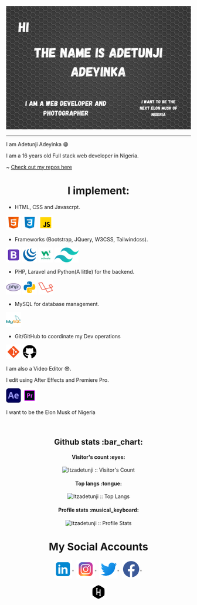<img src="https://github.com/Itzadetunji/itzadetunji/blob/main/my_github_banner.png" alt="My Profile Header Image" /> 

<hr>

I am Adetunji Adeyinka 😁

I am a 16 years old Full stack web developer in Nigeria.

~ [Check out my repos here](https://github.com/itzadetunji?tab=repositories)

<h1 align="center">I implement:</h1>


-  HTML, CSS and Javascrpt.
<p>
    <img src="https://github.com/Itzadetunji/Itzadetunji/blob/main/logo-images/icons8-html-5-96.png" alt="html5" height="40"/> 
    <img src="https://github.com/Itzadetunji/Itzadetunji/blob/main/logo-images/icons8-css3-96.png" alt="css3" height="40"/>
    <img src="https://github.com/Itzadetunji/Itzadetunji/blob/main/logo-images/icons8-javascript-96.png" alt="javascript" height="40"/>
</p>

-  Frameworks (Bootstrap, JQuery, W3CSS, Tailwindcss).
<p> 
    <img src="https://github.com/Itzadetunji/Itzadetunji/blob/main/logo-images/icons8-bootstrap-96.png" alt="bootstrap" height="40"/> 
    <img src="https://github.com/Itzadetunji/Itzadetunji/blob/main/logo-images/icons8-jquery-100.png" alt="jquery" height="40"/>
    <img src="https://github.com/Itzadetunji/Itzadetunji/blob/main/logo-images/icons8-w3css-96.jpg" alt="w3css" height="40"/> 
    <img src="https://github.com/Itzadetunji/Itzadetunji/blob/main/logo-images/icons8-tailwind-100.png" alt="w3css" height="40"/>
</p>


-  PHP, Laravel and Python(A little) for the backend.
<p>
    <img src="https://github.com/Itzadetunji/Itzadetunji/blob/main/logo-images/icons8-php-logo-80.png" alt="php" height="40"/>
    <img src="https://github.com/Itzadetunji/Itzadetunji/blob/main/logo-images/icons8-python-144.png" alt="python" height="40"/>
    <img src="https://github.com/Itzadetunji/Itzadetunji/blob/main/logo-images/icons8-laravel-100.png" alt="python" height="40"/>
</p>

-  MySQL for database management.
<p>
    <img src="https://github.com/Itzadetunji/Itzadetunji/blob/main/logo-images/icons8-mysql-logo-96.png" alt="mysql" height="40"/>
</p>


- Git/GitHub to coordinate my Dev operations
<p>
    <img src="https://github.com/Itzadetunji/Itzadetunji/blob/main/logo-images/icons8-git-96.png" alt="git" height="40"/> 
    <img src="https://github.com/Itzadetunji/Itzadetunji/blob/main/logo-images/icons8-github-50.png" alt="github" height="40"/> 
</p>


<p>I am also a Video Editor 😎.</p>
<p>I edit using After Effects and Premiere Pro.</p>

<p>
    <img src="https://github.com/Itzadetunji/Itzadetunji/blob/main/logo-images/icons8-after-100.jpeg" alt="after effects" height="40"/> 
    <img src="https://github.com/Itzadetunji/Itzadetunji/blob/main/logo-images/icons8-adobe-premiere-pro-96.png" alt="figma" height="40"/>
</p>

I want to be the Elon Musk of Nigeria

<br>

<!-- <h1 align="center">My Stats</h1> -->

<!-- <div align="center">
    <img src="https://github-readme-stats.vercel.app/api/top-langs/?username=itzadetunji&layout=compact" alt="itzadetunji" />
    &nbsp;&nbsp;
    <img src="https://github-readme-stats.vercel.app/api?username=itzadetunji&show_icons=true" alt="itzadetunji" />
</div> -->

<h2 align="center">Github stats :bar_chart:</h2>

<h4 align="center">Visitor's count :eyes:</h4>

<p align="center"><img src="https://profile-counter.glitch.me/{Itzadetunji}/count.svg" alt="Itzadetunji :: Visitor's Count" /></p>

<h4 align="center">Top langs :tongue:</h4>

<p align="center"><img src="https://github-readme-stats.vercel.app/api/top-langs/?username=Itzadetunji&langs_count=10&theme=tokyonight&layout=compact" alt="Itzadetunji :: Top Langs" /></p>

<h4 align="center">Profile stats :musical_keyboard:</h4>

<p align="center"><img src="https://github-readme-stats.vercel.app/api?username=Itzadetunji&show_icons=true&theme=synthwave" alt="Itzadetunji :: Profile Stats" /></p>

<h1 align="center">My Social Accounts</h1>

<p align="center">
    <a href="https://www.linkedin.com/in/adetunji-adeyinka-8aa5311b9/" target="_blank"
        ><img align="center" src="https://github.com/Itzadetunji/Itzadetunji/blob/main/logo-images/icons8-linkedin-96.png" alt="Adetunji Adeyinka" height="50" />
    </a>
    &nbsp;
      <a href="https://instagram.com/itzadetunji" target="_blank">
        <img align="center" src="https://github.com/Itzadetunji/Itzadetunji/blob/main/logo-images/icons8-instagram-96.png" alt="itzadetunji" height="50" />
    </a>
    &nbsp;
    <a href="https://twitter.com/Itzadetunji1" target="_blank">
        <img align="center" src="https://github.com/Itzadetunji/Itzadetunji/blob/main/logo-images/icons8-twitter-96.png" alt="AdetunjiPeterA1" height="50" />
    </a>
    &nbsp;
    <a href="https://www.facebook.com/adetunji.adeyinka.1238" target="_blank">
        <img align="center" src="https://github.com/Itzadetunji/Itzadetunji/blob/main/logo-images/icons8-facebook-100.png" alt="Adetunji Adeyinka" height="50" />
    </a>
    &nbsp
    <br><br>
    <a href="https://www.hackerrank.com/adetunjiadeyink1" target="_blank">
        <img align="center" src="https://github.com/Itzadetunji/Itzadetunji/blob/main/logo-images/icons8-hackerrank-100.png" alt="adetunjiadeyink1" height="40" />
    </a>
</p>

